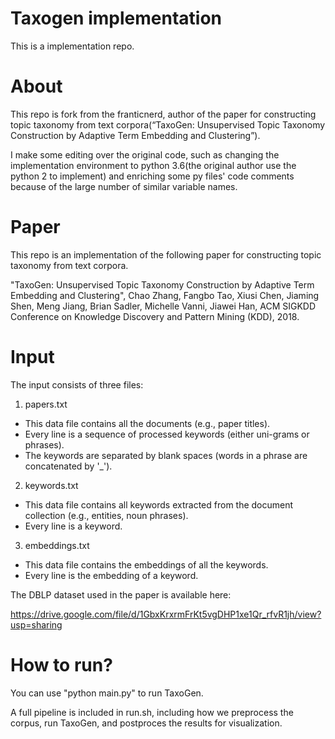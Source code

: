 # Taxogen implementation
This is a implementation repo.

# About

This repo is fork from the franticnerd, author of the paper for constructing topic taxonomy from text corpora(“TaxoGen: Unsupervised Topic Taxonomy Construction by Adaptive Term Embedding and Clustering”).

I make some editing over the original code, such as changing the implementation environment to python 3.6(the original author use the python 2 to implement) and enriching some py files' code comments because of the large number of similar variable names.


# Paper

This repo is an implementation of the following paper for constructing topic taxonomy from text corpora.

"TaxoGen: Unsupervised Topic Taxonomy Construction by Adaptive Term Embedding and Clustering",
Chao Zhang, Fangbo Tao, Xiusi Chen, Jiaming Shen, Meng Jiang, Brian Sadler, Michelle Vanni, Jiawei Han,
ACM SIGKDD Conference on Knowledge Discovery and Pattern Mining (KDD), 2018.


# Input

The input consists of three files:

1. papers.txt
  - This data file contains all the documents (e.g., paper titles). 
  - Every line is a sequence of processed keywords (either uni-grams or phrases). 
  - The keywords are separated by blank spaces (words in a phrase are concatenated by '_').
2. keywords.txt
  - This data file contains all keywords extracted from the document collection (e.g., entities, noun phrases). 
  - Every line is a keyword.
3. embeddings.txt
  - This data file contains the embeddings of all the keywords. 
  - Every line is the embedding of a keyword.



The DBLP dataset used in the paper is available here:

https://drive.google.com/file/d/1GbxKrxrmFrKt5vgDHP1xe1Qr_rfvR1jh/view?usp=sharing


# How to run?

You can use "python main.py" to run TaxoGen.

A full pipeline is included in run.sh, including how we preprocess the corpus, run TaxoGen, and postproces the results for visualization.

